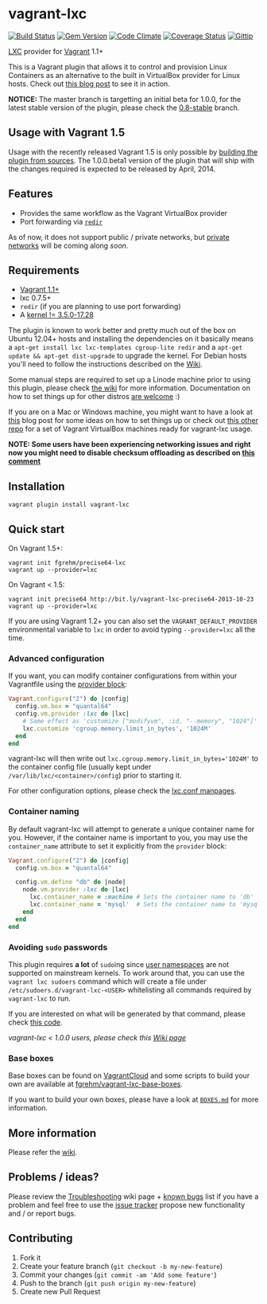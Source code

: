 # vagrant-lxc

[![Build Status](https://travis-ci.org/fgrehm/vagrant-lxc.png?branch=master)](https://travis-ci.org/fgrehm/vagrant-lxc) [![Gem Version](https://badge.fury.io/rb/vagrant-lxc.png)](http://badge.fury.io/rb/vagrant-lxc) [![Code Climate](https://codeclimate.com/github/fgrehm/vagrant-lxc.png)](https://codeclimate.com/github/fgrehm/vagrant-lxc) [![Coverage Status](https://coveralls.io/repos/fgrehm/vagrant-lxc/badge.png?branch=master)](https://coveralls.io/r/fgrehm/vagrant-lxc) [![Gittip](http://img.shields.io/gittip/fgrehm.svg)](https://www.gittip.com/fgrehm/)

[LXC](http://lxc.sourceforge.net/) provider for [Vagrant](http://www.vagrantup.com/) 1.1+

This is a Vagrant plugin that allows it to control and provision Linux Containers
as an alternative to the built in VirtualBox provider for Linux hosts. Check out
[this blog post](http://fabiorehm.com/blog/2013/04/28/lxc-provider-for-vagrant/)
to see it in action.

**NOTICE:** The master branch is targetting an initial beta for 1.0.0, for the
latest stable version of the plugin, please check the [0.8-stable](https://github.com/fgrehm/vagrant-lxc/tree/0.8-stable)
branch.

## Usage with Vagrant 1.5

Usage with the recently released Vagrant 1.5 is only possible by [building the
plugin from sources](https://github.com/fgrehm/vagrant-lxc/wiki/Development#wiki-installing-the-plugin-from-source).
The 1.0.0.beta1 version of the plugin that will ship with the changes required
is expected to be released by April, 2014.


## Features

* Provides the same workflow as the Vagrant VirtualBox provider
* Port forwarding via [`redir`](http://linux.die.net/man/1/redir)

As of now, it does not support public / private networks, but [private networks](https://github.com/fgrehm/vagrant-lxc/issues/120)
will be coming along _soon_.

## Requirements

* [Vagrant 1.1+](http://www.vagrantup.com/downloads.html)
* lxc 0.7.5+
* `redir` (if you are planning to use port forwarding)
* A [kernel != 3.5.0-17.28](https://github.com/fgrehm/vagrant-lxc/wiki/Troubleshooting#wiki-im-unable-to-restart-containers)

The plugin is known to work better and pretty much out of the box on Ubuntu 12.04+
hosts and installing the dependencies on it basically means a `apt-get install lxc lxc-templates cgroup-lite redir`
and a `apt-get update && apt-get dist-upgrade` to upgrade the kernel. For Debian
hosts you'll need to follow the instructions described on the [Wiki](https://github.com/fgrehm/vagrant-lxc/wiki/Usage-on-debian-hosts).

Some manual steps are required to set up a Linode machine prior to using this
plugin, please check [the wiki](https://github.com/fgrehm/vagrant-lxc/wiki/Usage-on-Linode)
for more information. Documentation on how to set things up for other distros
[are welcome](https://github.com/fgrehm/vagrant-lxc/wiki) :)

If you are on a Mac or Windows machine, you might want to have a look at [this](http://the.taoofmac.com/space/HOWTO/Vagrant)
blog post for some ideas on how to set things up or check out [this other repo](https://github.com/fgrehm/vagrant-lxc-vbox-hosts)
for a set of Vagrant VirtualBox machines ready for vagrant-lxc usage.

**NOTE: Some users have been experiencing networking issues and right now you might need to
disable checksum offloading as described on [this comment](https://github.com/fgrehm/vagrant-lxc/issues/153#issuecomment-26441273)**


## Installation

```
vagrant plugin install vagrant-lxc
```


## Quick start

On Vagrant 1.5+:

```
vagrant init fgrehm/precise64-lxc
vagrant up --provider=lxc
```

On Vagrant < 1.5:

```
vagrant init precise64 http://bit.ly/vagrant-lxc-precise64-2013-10-23
vagrant up --provider=lxc
```

If you are using Vagrant 1.2+ you can also set the `VAGRANT_DEFAULT_PROVIDER`
environmental variable to `lxc` in order to avoid typing `--provider=lxc` all
the time.


### Advanced configuration

If you want, you can modify container configurations from within your Vagrantfile
using the [provider block](http://docs.vagrantup.com/v2/providers/configuration.html):

```ruby
Vagrant.configure("2") do |config|
  config.vm.box = "quantal64"
  config.vm.provider :lxc do |lxc|
    # Same effect as 'customize ["modifyvm", :id, "--memory", "1024"]' for VirtualBox
    lxc.customize 'cgroup.memory.limit_in_bytes', '1024M'
  end
end
```

vagrant-lxc will then write out `lxc.cgroup.memory.limit_in_bytes='1024M'` to the
container config file (usually kept under `/var/lib/lxc/<container>/config`)
prior to starting it.

For other configuration options, please check the [lxc.conf manpages](http://manpages.ubuntu.com/manpages/precise/man5/lxc.conf.5.html).

### Container naming

By default vagrant-lxc will attempt to generate a unique container name
for you. However, if the container name is important to you, you may use the
`container_name` attribute to set it explicitly from the `provider` block:

```ruby
Vagrant.configure("2") do |config|
  config.vm.box = "quantal64"

  config.vm.define "db" do |node|
    node.vm.provider :lxc do |lxc|
      lxc.container_name = :machine # Sets the container name to 'db'
      lxc.container_name = 'mysql'  # Sets the container name to 'mysql'
    end
  end
end
```

### Avoiding `sudo` passwords

This plugin requires **a lot** of `sudo`ing since [user namespaces](https://wiki.ubuntu.com/UserNamespace)
are not supported on mainstream kernels. To work around that, you can use the
`vagrant lxc sudoers` command which will create a file under `/etc/sudoers.d/vagrant-lxc-<USER>`
whitelisting all commands required by `vagrant-lxc` to run.

If you are interested on what will be generated by that command, please check
[this code](lib/vagrant-lxc/commands/sudoers.rb#L58-L81).

_vagrant-lxc < 1.0.0 users, please check this [Wiki page](https://github.com/fgrehm/vagrant-lxc/wiki/Avoiding-%27sudo%27-passwords)_

### Base boxes

Base boxes can be found on [VagrantCloud](https://vagrantcloud.com/search?provider=lxc)
and some scripts to build your own are available at [fgrehm/vagrant-lxc-base-boxes](https://github.com/fgrehm/vagrant-lxc-base-boxes).

If you want to build your own boxes, please have a look at [`BOXES.md`](https://github.com/fgrehm/vagrant-lxc/tree/master/BOXES.md)
for more information.


## More information

Please refer the [wiki](https://github.com/fgrehm/vagrant-lxc/wiki).


## Problems / ideas?

Please review the [Troubleshooting](https://github.com/fgrehm/vagrant-lxc/wiki/Troubleshooting)
wiki page + [known bugs](https://github.com/fgrehm/vagrant-lxc/issues?labels=bug&page=1&state=open)
list if you have a problem and feel free to use the [issue tracker](https://github.com/fgrehm/vagrant-lxc/issues)
propose new functionality and / or report bugs.


## Contributing

1. Fork it
2. Create your feature branch (`git checkout -b my-new-feature`)
3. Commit your changes (`git commit -am 'Add some feature'`)
4. Push to the branch (`git push origin my-new-feature`)
5. Create new Pull Request
